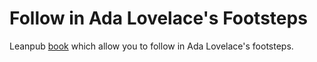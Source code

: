 Follow in Ada Lovelace's Footsteps
==================================

Leanpub [book][] which allow you to follow in Ada Lovelace's footsteps.

[book]: https://leanpub.com/followinadalovelacesfootsteps
